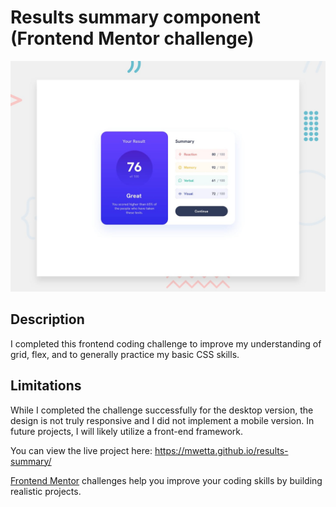 # Results summary component (Frontend Mentor challenge)

![Design preview for the Results summary component coding challenge](./design/desktop-preview.jpg)

## Description
I completed this frontend coding challenge to improve my understanding of grid, flex, and to generally practice my basic CSS skills. 

## Limitations
While I completed the challenge successfully for the desktop version, the design is not truly responsive and I did not implement a mobile version. In future projects, I will likely utilize a front-end framework.


You can view the live project here: https://mwetta.github.io/results-summary/ 
 
[Frontend Mentor](https://www.frontendmentor.io) challenges help you improve your coding skills by building realistic projects.
